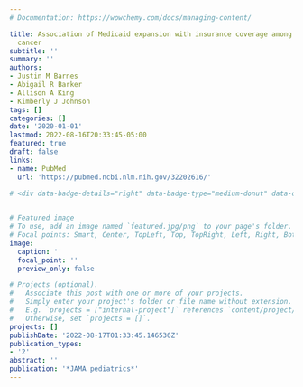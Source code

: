 ```yaml
---
# Documentation: https://wowchemy.com/docs/managing-content/

title: Association of Medicaid expansion with insurance coverage among children with
  cancer
subtitle: ''
summary: ''
authors:
- Justin M Barnes
- Abigail R Barker
- Allison A King
- Kimberly J Johnson
tags: []
categories: []
date: '2020-01-01'
lastmod: 2022-08-16T20:33:45-05:00
featured: true
draft: false
links:
- name: PubMed
  url: 'https://pubmed.ncbi.nlm.nih.gov/32202616/'
  
# <div data-badge-details="right" data-badge-type="medium-donut" data-doi="10.1001/jamapediatrics.2020.0052" data-hide-no-mentions="true" class="altmetric-embed"></div>


# Featured image
# To use, add an image named `featured.jpg/png` to your page's folder.
# Focal points: Smart, Center, TopLeft, Top, TopRight, Left, Right, BottomLeft, Bottom, BottomRight.
image:
  caption: ''
  focal_point: ''
  preview_only: false

# Projects (optional).
#   Associate this post with one or more of your projects.
#   Simply enter your project's folder or file name without extension.
#   E.g. `projects = ["internal-project"]` references `content/project/deep-learning/index.md`.
#   Otherwise, set `projects = []`.
projects: []
publishDate: '2022-08-17T01:33:45.146536Z'
publication_types:
- '2'
abstract: ''
publication: '*JAMA pediatrics*'
---
```

